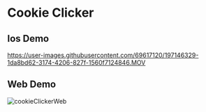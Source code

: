 # Cookie Clicker

## Ios Demo
https://user-images.githubusercontent.com/69617120/197146329-1da8bd62-3174-4206-827f-1560f7124846.MOV

## Web Demo
![cookieClickerWeb](https://user-images.githubusercontent.com/69617120/197146550-683a5050-0239-4797-99dd-cc499b3b0cf6.PNG)
